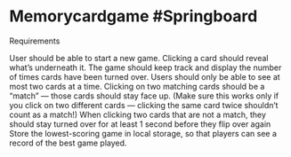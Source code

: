 # Memorycardgame #Springboard
Requirements

User should be able to start a new game.
Clicking a card should reveal what’s underneath it. The game should keep track and display the number of times cards have been turned over.
Users should only be able to see at most two cards at a time.
Clicking on two matching cards should be a “match” — those cards should stay face up. (Make sure this works only if you click on two different cards — clicking the same card twice shouldn’t count as a match!)
When clicking two cards that are not a match, they should stay turned over for at least 1 second before they flip over again
Store the lowest-scoring game in local storage, so that players can see a record of the best game played.
